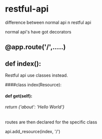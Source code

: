 # restful-api
difference between normal api n restful api

normal api's have got decorators
## @app.route('/',.....)
## def index():

Restful api use classes instead.

####class index(Resource):
####  def get(self):
######  return {'about': 'Hello World'}

routes are then declared for the specific class

api.add_resource(index, '/')
